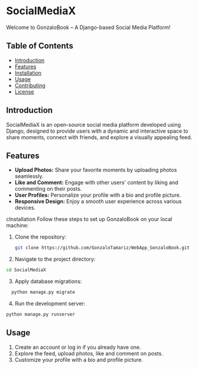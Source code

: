 # SocialMediaX

Welcome to GonzaloBook – A Django-based Social Media Platform!

## Table of Contents
- [Introduction](#introduction)
- [Features](#features)
- [Installation](#installation)
- [Usage](#usage)
- [Contributing](#contributing)
- [License](#license)

## Introduction
SocialMediaX is an open-source social media platform developed using Django, designed to provide users with a dynamic and interactive space to share moments, connect with friends, and explore a visually appealing feed.

## Features
- **Upload Photos:** Share your favorite moments by uploading photos seamlessly.
- **Like and Comment:** Engage with other users' content by liking and commenting on their posts.
- **User Profiles:** Personalize your profile with a bio and profile picture.
- **Responsive Design:** Enjoy a smooth user experience across various devices.

cInstallation
Follow these steps to set up GonzaloBook on your local machine:

1. Clone the repository:
   ```bash
   git clone https://github.com/GonzaloTamariz/WebApp_GonzaloBook.git
   
2. Navigate to the project directory:
  ```bash
  cd SocialMediaX
```
3. Apply database migrations:
```bash
  python manage.py migrate
```
4. Run the development server:
```bash
python manage.py runserver
```


## Usage

1. Create an account or log in if you already have one.
2. Explore the feed, upload photos, like and comment on posts.
3. Customize your profile with a bio and profile picture.

